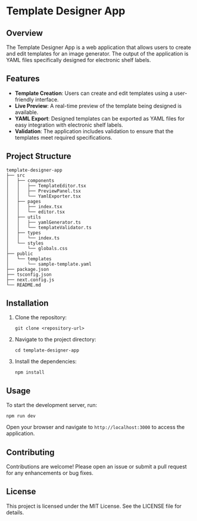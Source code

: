 # Template Designer App

## Overview
The Template Designer App is a web application that allows users to create and edit templates for an image generator. The output of the application is YAML files specifically designed for electronic shelf labels.

## Features
- **Template Creation**: Users can create and edit templates using a user-friendly interface.
- **Live Preview**: A real-time preview of the template being designed is available.
- **YAML Export**: Designed templates can be exported as YAML files for easy integration with electronic shelf labels.
- **Validation**: The application includes validation to ensure that the templates meet required specifications.

## Project Structure
```
template-designer-app
├── src
│   ├── components
│   │   ├── TemplateEditor.tsx
│   │   ├── PreviewPanel.tsx
│   │   └── YamlExporter.tsx
│   ├── pages
│   │   ├── index.tsx
│   │   └── editor.tsx
│   ├── utils
│   │   ├── yamlGenerator.ts
│   │   └── templateValidator.ts
│   ├── types
│   │   └── index.ts
│   └── styles
│       └── globals.css
├── public
│   └── templates
│       └── sample-template.yaml
├── package.json
├── tsconfig.json
├── next.config.js
└── README.md
```

## Installation
1. Clone the repository:
   ```
   git clone <repository-url>
   ```
2. Navigate to the project directory:
   ```
   cd template-designer-app
   ```
3. Install the dependencies:
   ```
   npm install
   ```

## Usage
To start the development server, run:
```
npm run dev
```
Open your browser and navigate to `http://localhost:3000` to access the application.

## Contributing
Contributions are welcome! Please open an issue or submit a pull request for any enhancements or bug fixes.

## License
This project is licensed under the MIT License. See the LICENSE file for details.